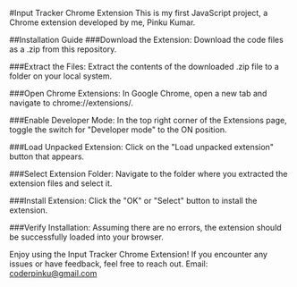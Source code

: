 #Input Tracker Chrome Extension
This is my first JavaScript project, a Chrome extension developed by me, Pinku Kumar.

##Installation Guide
###Download the Extension: Download the code files as a .zip from this repository.

###Extract the Files: Extract the contents of the downloaded .zip file to a folder on your local system.

###Open Chrome Extensions: In Google Chrome, open a new tab and navigate to chrome://extensions/.

###Enable Developer Mode: In the top right corner of the Extensions page, toggle the switch for "Developer mode" to the ON position.

###Load Unpacked Extension: Click on the "Load unpacked extension" button that appears.

###Select Extension Folder: Navigate to the folder where you extracted the extension files and select it.

###Install Extension: Click the "OK" or "Select" button to install the extension.

###Verify Installation: Assuming there are no errors, the extension should be successfully loaded into your browser.

Enjoy using the Input Tracker Chrome Extension! If you encounter any issues or have feedback, feel free to reach out. Email: coderpinku@gmail.com
